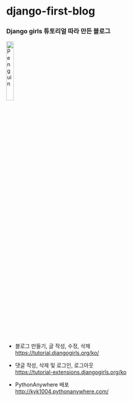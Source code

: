 # django-first-blog

### Django girls 튜토리얼 따라 만든 블로그

<img src="https://1.bp.blogspot.com/-SgT2G_vDGwE/XQjt4RWH1TI/AAAAAAABTNc/0He0eUi8-7QAd0RDvxWGA1MBzphu9hvsgCLcBGAs/s450/animal_chara_computer_penguin.png" width="20%" height="auto" alt="Penguin"></img>
* 블로그 만들기, 글 작성, 수정, 삭제   
https://tutorial.djangogirls.org/ko/

* 댓글 작성, 삭제 및 로그인, 로그아웃   
https://tutorial-extensions.djangogirls.org/ko

* PythonAnywhere 배포   
http://kyk1004.pythonanywhere.com/
